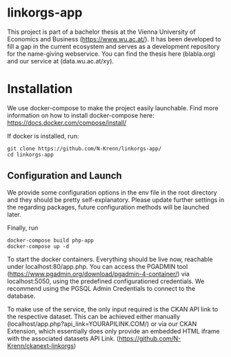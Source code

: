# linkorgs-app

This project is part of a bachelor thesis at the Vienna University of Economics and Business (https://www.wu.ac.at/). It has been developed to fill a gap in the current
ecosystem and serves as a development repository for the name-giving webservice. You can find the thesis here (blabla.org) and our service at (data.wu.ac.at/xy).

# Installation

We use docker-compose to make the project easily launchable. Find more information on how to install docker-compose here: https://docs.docker.com/compose/install/

If docker is installed, run:

```
git clone https://github.com/N-Krenn/linkorgs-app/
cd linkorgs-app
```

## Configuration and Launch

We provide some configuration options in the env file in the root directory and they should be pretty self-explanatory.
Please update further settings in the regarding packages, future configuration methods will be launched later.

Finally, run

```
docker-compose build php-app
docker-compose up -d
```

To start the docker containers. Everything should be live now, reachable under localhost:80/app.php. You can access the PGADMIN tool (https://www.pgadmin.org/download/pgadmin-4-container/) via localhost:5050, using the predefined configurationed credentials. We recommend using the PGSQL Admin Credentials to connect to the database.

To make use of the service, the only input required is the CKAN API link to the respective dataset. This can be achieved either manually (localhost/app.php?api_link=YOURAPILINK.COM/) or via our CKAN Extension, which essentially does only provide an embedded HTML iframe with the associated datasets API Link. (https://github.com/N-Krenn/ckanext-linkorgs)
